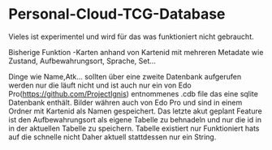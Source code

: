 # Personal-Cloud-TCG-Database
Vieles ist experimentel und wird für das was funktioniert nicht gebraucht.

Bisherige Funktion 
-Karten anhand von Kartenid mit mehreren Metadate wie Zustand, Aufbewahrungsort, Sprache, Set... 

Dinge wie Name,Atk... sollten über eine zweite Datenbank aufgerufen werden nur die läuft nicht und ist auch nur ein von Edo Pro(https://github.com/ProjectIgnis) entnommenes .cdb file das eine sqlite Datenbank enthält.
Bilder währen auch von Edo Pro und sind in einem Ordner mit Kartenid als Namen gespeichert.
Das letzte akut geplant Feature ist den Aufbewahrungsort als eigene Tabelle zu behnadeln und nur die id in in der aktuellen Tabelle zu speichern. Tabelle existiert nur Funktioniert hats auf die schnelle nicht Daher aktuell stattdessen nur ein String.
